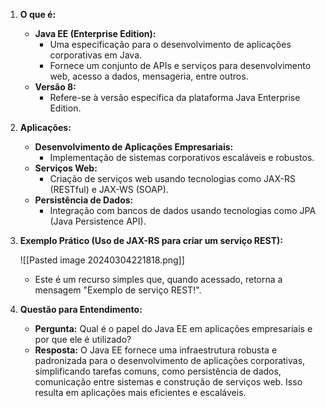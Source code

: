 1. **O que é:**
    
    - **Java EE (Enterprise Edition):**
        - Uma especificação para o desenvolvimento de aplicações corporativas em Java.
        - Fornece um conjunto de APIs e serviços para desenvolvimento web, acesso a dados, mensageria, entre outros.
    - **Versão 8:**
        - Refere-se à versão específica da plataforma Java Enterprise Edition.
2. **Aplicações:**
    
    - **Desenvolvimento de Aplicações Empresariais:**
        - Implementação de sistemas corporativos escaláveis e robustos.
    - **Serviços Web:**
        - Criação de serviços web usando tecnologias como JAX-RS (RESTful) e JAX-WS (SOAP).
    - **Persistência de Dados:**
        - Integração com bancos de dados usando tecnologias como JPA (Java Persistence API).
3. **Exemplo Prático (Uso de JAX-RS para criar um serviço REST):**

    ![[Pasted image 20240304221818.png]]
    - Este é um recurso simples que, quando acessado, retorna a mensagem "Exemplo de serviço REST!".
4. **Questão para Entendimento:**
    
    - **Pergunta:** Qual é o papel do Java EE em aplicações empresariais e por que ele é utilizado?
    - **Resposta:** O Java EE fornece uma infraestrutura robusta e padronizada para o desenvolvimento de aplicações corporativas, simplificando tarefas comuns, como persistência de dados, comunicação entre sistemas e construção de serviços web. Isso resulta em aplicações mais eficientes e escaláveis.